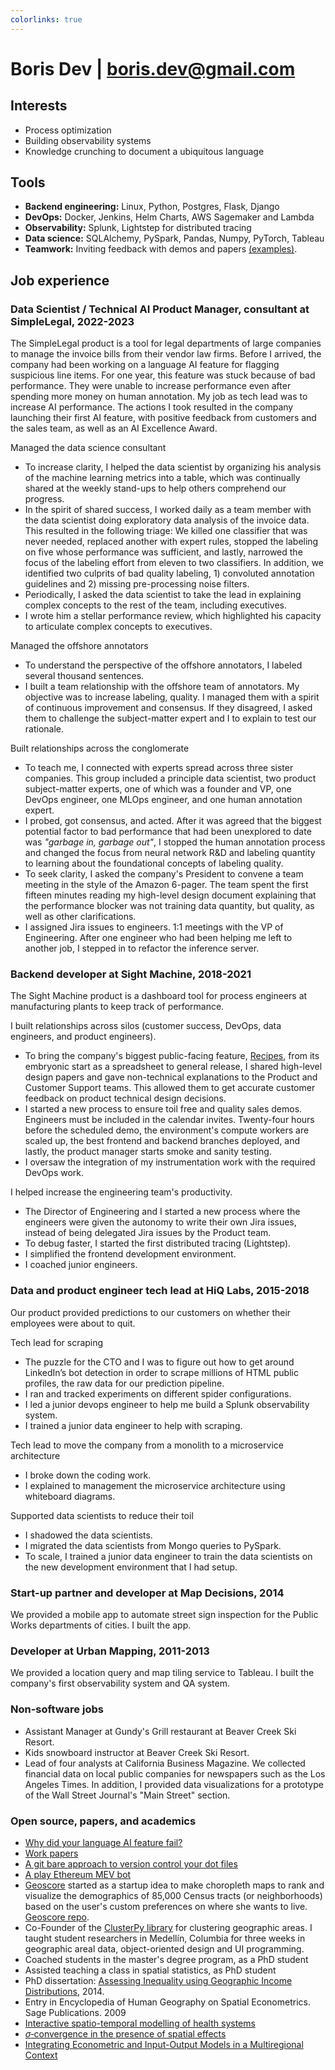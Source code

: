 ```yaml
---
colorlinks: true
---
```


# Boris Dev | boris.dev@gmail.com

## Interests

- Process optimization
- Building observability systems
- Knowledge crunching to document a ubiquitous language

## Tools

- **Backend engineering:** Linux, Python, Postgres, Flask, Django
- **DevOps:** Docker, Jenkins, Helm Charts, AWS Sagemaker and Lambda
- **Observability:** Splunk, Lightstep for distributed tracing
- **Data science:** SQLAlchemy, PySpark, Pandas, Numpy, PyTorch, Tableau
- **Teamwork:** Inviting feedback with demos and papers [(examples)](https://docs.google.com/document/d/1pMID97O4hHkK8ok7cwLH4Y4KpsgQSPUAXtYrscwcyb4/view).

## Job experience

### Data Scientist / Technical AI Product Manager, consultant at SimpleLegal, 2022-2023

The SimpleLegal product is a tool for legal departments of large companies to manage
the invoice bills from their vendor law firms. Before I arrived, the company had
been working on a language AI feature for flagging suspicious line items. 
For one year, this feature was stuck because of bad performance.
They were unable to increase performance even after spending more money on
human annotation. My job as tech lead was to increase AI performance.
The actions I took resulted in the company launching their first AI feature, with positive feedback
from customers and the sales team, as well as an AI Excellence Award. 

Managed the data science consultant 

- To increase clarity, I helped the data scientist by organizing his analysis of the 
  machine learning metrics into a table, which was continually shared at the
  weekly stand-ups to help others comprehend our progress. 
- In the spirit of shared success, I worked daily as a team member with the data
  scientist doing exploratory data analysis of the invoice data. This resulted
  in the following triage: We killed one classifier that was never needed, 
  replaced another with expert rules, stopped the labeling on five whose
  performance was sufficient, and lastly, narrowed the focus of the labeling effort from
  eleven to two classifiers. In addition, we identified two culprits of bad quality labeling, 1) convoluted annotation
   guidelines and 2) missing pre-processing noise filters.
- Periodically, I asked the data scientist to take the lead in explaining complex
  concepts to the rest of the team, including  executives.
- I wrote him a stellar performance review, which highlighted his capacity to
  articulate complex concepts to executives.

Managed the offshore annotators

- To understand the perspective of the offshore annotators, I labeled several
  thousand sentences.
- I built a team relationship with the offshore team of annotators. My
  objective was to increase labeling, quality. I managed them
  with a spirit of continuous improvement and consensus. If they disagreed, I asked them to challenge the subject-matter expert and I to explain to test our rationale.

Built relationships across the conglomerate

- To teach me, I connected with experts spread across three sister companies.
  This group included a principle data scientist, two product subject-matter
  experts, one of which was a founder and VP, one DevOps engineer, one MLOps
  engineer, and one human annotation expert.
- I probed, got consensus, and acted. After it was agreed that the 
  biggest potential factor to bad performance that had been unexplored to date
  was _"garbage in, garbage out"_, I stopped the human
  annotation process and changed the focus from neural network R&D and labeling
  quantity to learning about the foundational concepts of labeling quality. 
- To seek clarity, I asked the company's President to convene a team meeting in
  the style of the Amazon 6-pager. The team spent the first fifteen minutes
  reading my high-level design document explaining that the performance blocker
  was not training data quantity, but quality, as well as other clarifications. 
- I assigned Jira issues to engineers. 1:1 meetings with the VP of Engineering. After one engineer who had been helping
  me left to another job, I stepped in to refactor the inference server.

### Backend developer at Sight Machine, 2018-2021

The Sight Machine product is a dashboard tool for process engineers at manufacturing
plants to keep track of performance.

I built relationships across silos (customer success, DevOps, data engineers, and product engineers).

- To bring the company's biggest public-facing feature,
[Recipes](https://sightmachine.com/blog/manufacturing-dynamic-recipes/),
from its embryonic start as a spreadsheet to general release, I shared high-level
design papers and gave non-technical explanations to the Product and Customer Support teams. This allowed
them to get accurate customer feedback on product technical design decisions. 
- I started a new process to ensure toil free and quality sales demos. Engineers must be included
  in the calendar invites. Twenty-four hours before the scheduled demo, the
  environment's compute workers are scaled up, the best frontend and backend
  branches deployed, and lastly, the product manager starts smoke and sanity testing.
- I oversaw the integration of my instrumentation work with the required DevOps work.

I helped increase the engineering team's productivity.

- The Director of Engineering and I started a new process where the engineers
  were given the autonomy to write their own Jira issues, instead of being
  delegated Jira issues by the Product team.
- To debug faster, I started the first distributed tracing (Lightstep).
- I simplified the frontend development environment.
- I coached junior engineers.

### Data and product engineer tech lead at HiQ Labs, 2015-2018

Our product provided predictions to our customers on whether their employees were
about to quit. 

Tech lead for scraping

- The puzzle for the CTO and I was to figure out how to get around LinkedIn’s bot detection in order to scrape millions of HTML
public profiles, the raw data for our prediction pipeline. 
- I ran and tracked experiments on different spider configurations. 
- I led a junior devops engineer to help me build a Splunk observability system.
- I trained a junior data engineer to help with scraping.

Tech lead to move the company from a monolith to a microservice architecture

- I broke down the coding work.
- I explained to management the microservice architecture using whiteboard diagrams.


Supported data scientists to reduce their toil

- I shadowed the data scientists.
- I migrated the data scientists from Mongo queries to PySpark.
- To scale, I trained a junior data engineer to train the data scientists on the new development environment that I had setup.


### Start-up partner and developer at Map Decisions, 2014

We provided a mobile app to automate street sign inspection for the Public Works departments of cities. I built the app.


### Developer at Urban Mapping, 2011-2013

We provided a location query and map tiling service to Tableau. I built the company's first observability system and QA system.

### Non-software jobs

- Assistant Manager at Gundy's Grill restaurant at Beaver Creek Ski Resort.
- Kids snowboard instructor at Beaver Creek Ski Resort.
- Lead of four analysts at California Business Magazine. We collected
  financial data on local public companies for newspapers such as the Los
  Angeles Times. In addition, I provided data visualizations for a prototype of the Wall
  Street Journal's "Main Street" section.

### Open source, papers, and academics

-   [Why did your language AI feature fail?](https://medium.com/@boris.dev/why-did-your-language-ai-feature-fail-66a280954287)
-   [Work papers](https://docs.google.com/document/d/1pMID97O4hHkK8ok7cwLH4Y4KpsgQSPUAXtYrscwcyb4/edit)
-   [A git bare approach to version control your dot files](https://github.com/borisdev/dotfiles/blob/master/README.md)
-   [A play Ethereum MEV bot](https://github.com/borisdev/play_mev_bot)
- [Geoscore](http://geoscore.com/) started as a startup idea to make choropleth maps to
  rank and visualize the demographics of 85,000 Census tracts (or neighborhoods)
  based on the user's custom preferences on where she wants to live. [Geoscore repo](https://github.com/schmidtc/geoscore).
-   Co-Founder of the [ClusterPy library](https://github.com/clusterpy/clusterpy) for clustering geographic areas. I taught student researchers in Medellín, Columbia for three weeks in
    geographic areal data, object-oriented design and UI programming.
-   Coached students in the master's degree program, as a PhD student
-   Assisted teaching a class in spatial statistics, as PhD student
-   PhD dissertation: [Assessing Inequality using Geographic Income
    Distributions](https://drive.google.com/file/d/0B3VpcoC5o49ZSzZXbnY3U0VJY2d6dWRETzh1S2Y5ZGNXRGtZ/view?pli=1&resourcekey=0-KJJYhy3nBjKMK5RSVvOisw),
    2014.
-   Entry in Encyclopedia of Human Geography on Spatial Econometrics. Sage
    Publications. 2009
-   [Interactive spatio-temporal modelling of health
    systems](https://link.springer.com/article/10.1007/s00477-007-0135-0)
-   [$\sigma$‐convergence in the presence of spatial effects](https://rsaiconnect.onlinelibrary.wiley.com/doi/abs/10.1111/j.1435-5957.2006.00083.x)
-   [Integrating Econometric and Input-Output Models in a Multiregional
    Context](https://onlinelibrary.wiley.com/doi/abs/10.1111/j.1468-2257.1997.tb00771.x)
